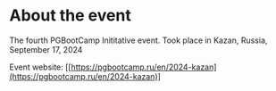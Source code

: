 # About the event
The fourth PGBootCamp Inititative event.
Took place in Kazan, Russia, September 17, 2024

Event website: [[https://pgbootcamp.ru/en/2024-kazan](https://pgbootcamp.ru/en/2024-kazan)]
